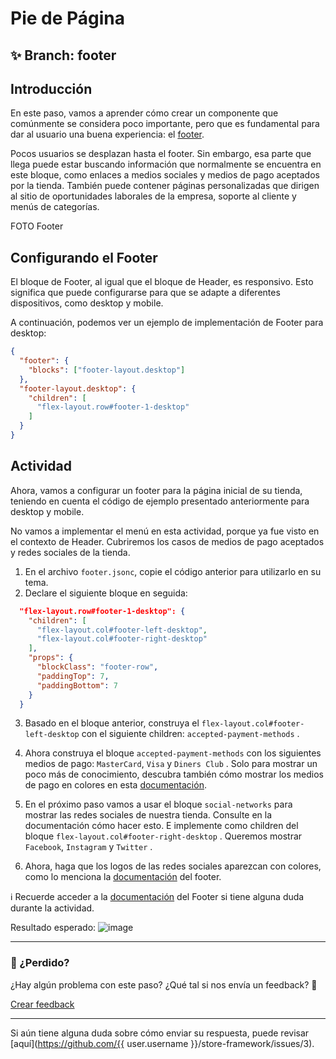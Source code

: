 # Pie de Página

## :sparkles: **Branch:** footer

## Introducción 

En este paso, vamos a aprender cómo crear un componente que comúnmente se considera poco importante, pero que es fundamental para dar al usuario una buena experiencia: el [footer](https://vtex.io/docs/components/all/vtex.store-footer/).

Pocos usuarios se desplazan hasta el footer. Sin embargo, esa parte que llega puede estar buscando información que normalmente se encuentra en este bloque, como enlaces a medios sociales y medios de pago aceptados por la tienda. También puede contener páginas personalizadas que dirigen al sitio de oportunidades laborales de la empresa, soporte al cliente y menús de categorías.

FOTO Footer

## Configurando el Footer

El bloque de Footer, al igual que el bloque de Header, es responsivo. Esto significa que puede configurarse para que se adapte a diferentes dispositivos, como desktop y mobile.

A continuación, podemos ver un ejemplo de implementación de Footer para desktop:

```json
{
  "footer": {
    "blocks": ["footer-layout.desktop"]
  },
  "footer-layout.desktop": {
    "children": [
      "flex-layout.row#footer-1-desktop"
    ]
  }
}
```

## Actividad

Ahora, vamos a configurar un footer para la página inicial de su tienda, teniendo en cuenta el código de ejemplo presentado anteriormente para  desktop y mobile.

No vamos a implementar el menú en esta actividad, porque ya fue visto en el contexto de Header. Cubriremos los casos de medios de pago aceptados y redes sociales de la tienda.

1. En el archivo `footer.jsonc`, copie el código anterior para utilizarlo en su tema.
2. Declare el siguiente bloque en seguida:

```json
  "flex-layout.row#footer-1-desktop": {
    "children": [
      "flex-layout.col#footer-left-desktop",
      "flex-layout.col#footer-right-desktop"
    ],
    "props": {
      "blockClass": "footer-row",
      "paddingTop": 7,
      "paddingBottom": 7
    }
  }
```

3. Basado en el bloque anterior, construya el `flex-layout.col#footer-left-desktop` con el siguiente children: `accepted-payment-methods` .

4. Ahora construya el bloque `accepted-payment-methods` con los siguientes medios de pago: `MasterCard`, `Visa` y `Diners Club` . Solo para mostrar un poco más de conocimiento, descubra también cómo mostrar los medios de pago en  colores en esta [documentación](https://vtex.io/docs/components/all/vtex.store-footer/).

5. En el próximo paso vamos a usar el bloque `social-networks` para mostrar las redes sociales de nuestra tienda. Consulte en la documentación cómo hacer esto. E implemente como children del bloque `flex-layout.col#footer-right-desktop` . Queremos mostrar `Facebook`, `Instagram` y `Twitter` .

6. Ahora, haga que los logos de las redes sociales aparezcan con colores, como lo menciona la [documentación](https://vtex.io/docs/components/all/vtex.store-footer/) del footer.

:information_source: Recuerde acceder a la [documentación](https://vtex.io/docs/components/all/vtex.store-footer/) del  Footer si tiene alguna duda durante la actividad. 

Resultado esperado:
![image](https://user-images.githubusercontent.com/12139385/70229436-00105f80-1735-11ea-9c26-9f16a3820f52.png)

---

### :no_entry_sign: ¿Perdido? 

¿Hay algún problema con este paso? ¿Qué tal si nos envía un feedback? :pray:

[Crear feedback](https://docs.google.com/forms/d/e/1FAIpQLSeaWrm0Hogm-txm5Ww6mUa68eDuE3WnpFjUSVJ3Wi3dnmCb7A/viewform?usp=pp_url&entry.1784529524=Rodap%C3%A9) 

----

Si aún tiene alguna duda sobre cómo enviar su respuesta, puede revisar [aquí](https://github.com/{{ user.username }}/store-framework/issues/3).
